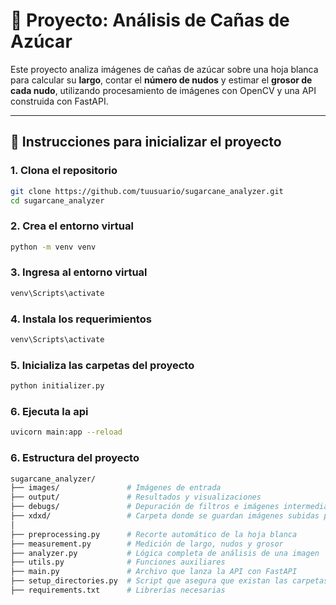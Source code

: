 # 🧪 Proyecto: Análisis de Cañas de Azúcar

Este proyecto analiza imágenes de cañas de azúcar sobre una hoja blanca para calcular su **largo**, contar el **número de nudos** y estimar el **grosor de cada nudo**, utilizando procesamiento de imágenes con OpenCV y una API construida con FastAPI.

---

## 🚀 Instrucciones para inicializar el proyecto

### 1. Clona el repositorio

```bash
git clone https://github.com/tuusuario/sugarcane_analyzer.git
cd sugarcane_analyzer
```

### 2. Crea el entorno virtual
```bash
python -m venv venv
```

### 3. Ingresa al entorno virtual
```bash
venv\Scripts\activate
```

### 4. Instala los requerimientos
```bash
venv\Scripts\activate
```

### 5. Inicializa las carpetas del proyecto
```bash
python initializer.py
```

### 6. Ejecuta la api
```bash
uvicorn main:app --reload
```

### 6. Estructura del proyecto
```bash
sugarcane_analyzer/
├── images/               # Imágenes de entrada
├── output/               # Resultados y visualizaciones
├── debugs/               # Depuración de filtros e imágenes intermedias
├── xdxd/                 # Carpeta donde se guardan imágenes subidas por API
│
├── preprocessing.py      # Recorte automático de la hoja blanca
├── measurement.py        # Medición de largo, nudos y grosor
├── analyzer.py           # Lógica completa de análisis de una imagen
├── utils.py              # Funciones auxiliares
├── main.py               # Archivo que lanza la API con FastAPI
├── setup_directories.py  # Script que asegura que existan las carpetas necesarias
├── requirements.txt      # Librerías necesarias
```